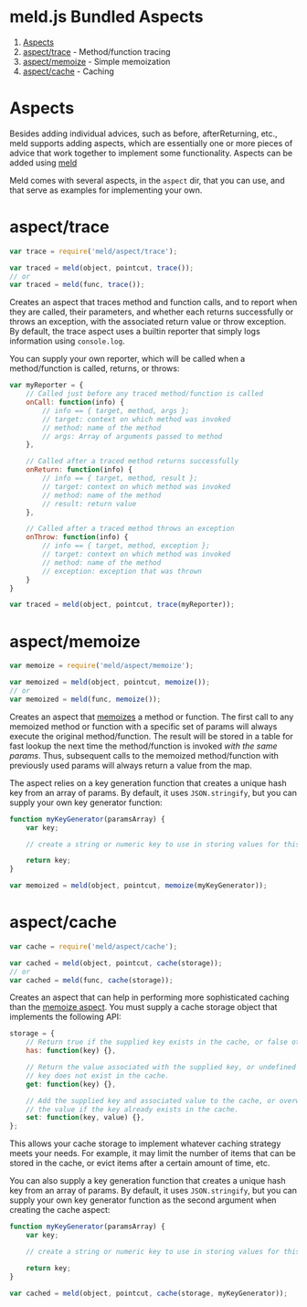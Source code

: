 # meld.js Bundled Aspects

1. [Aspects](#aspects)
1. [aspect/trace](#aspecttrace) - Method/function tracing
1. [aspect/memoize](#aspectmemoize) - Simple memoization
1. [aspect/cache](#aspectcache) - Caching

# Aspects

Besides adding individual advices, such as before, afterReturning, etc., meld supports adding aspects, which are essentially one or more pieces of advice that work together to implement some functionality.  Aspects can be added using [meld](api.md#adding-aspects)

Meld comes with several aspects, in the `aspect` dir, that you can use, and that serve as examples for implementing your own.

# aspect/trace

```js
var trace = require('meld/aspect/trace');

var traced = meld(object, pointcut, trace());
// or
var traced = meld(func, trace());
```

Creates an aspect that traces method and function calls, and to report when they are called, their parameters, and whether each returns successfully or throws an exception, with the associated return value or throw exception.  By default, the trace aspect uses a builtin reporter that simply logs information using `console.log`.

You can supply your own reporter, which will be called when a method/function is called, returns, or throws:

```js
var myReporter = {
	// Called just before any traced method/function is called
	onCall: function(info) {
		// info == { target, method, args };
		// target: context on which method was invoked
		// method: name of the method
		// args: Array of arguments passed to method
	},

	// Called after a traced method returns successfully
	onReturn: function(info) {
		// info == { target, method, result };
		// target: context on which method was invoked
		// method: name of the method
		// result: return value
	},

	// Called after a traced method throws an exception
	onThrow: function(info) {
		// info == { target, method, exception };
		// target: context on which method was invoked
		// method: name of the method
		// exception: exception that was thrown
	}
}

var traced = meld(object, pointcut, trace(myReporter));
```

# aspect/memoize

```js
var memoize = require('meld/aspect/memoize');

var memoized = meld(object, pointcut, memoize());
// or
var memoized = meld(func, memoize());
```

Creates an aspect that [memoizes](http://en.wikipedia.org/wiki/Memoization) a method or function.  The first call to any memoized method or function with a specific set of params will always execute the original method/function.  The result will be stored in a table for fast lookup the next time the method/function is invoked *with the same params*.  Thus, subsequent calls to the memoized method/function with previously used params will always return a value from the map.

The aspect relies on a key generation function that creates a unique hash key from an array of params.  By default, it uses `JSON.stringify`, but you can supply your own key generator function:

```js
function myKeyGenerator(paramsArray) {
	var key;

	// create a string or numeric key to use in storing values for this set of params

	return key;
}

var memoized = meld(object, pointcut, memoize(myKeyGenerator));
```

# aspect/cache

```js
var cache = require('meld/aspect/cache');

var cached = meld(object, pointcut, cache(storage));
// or
var cached = meld(func, cache(storage));
```

Creates an aspect that can help in performing more sophisticated caching than the [memoize aspect](#aspectmemoize).  You must supply a cache storage object that implements the following API:

```js
storage = {
	// Return true if the supplied key exists in the cache, or false otherwise.
	has: function(key) {},

	// Return the value associated with the supplied key, or undefined if the
	// key does not exist in the cache.
	get: function(key) {},

	// Add the supplied key and associated value to the cache, or overwrite
	// the value if the key already exists in the cache.
	set: function(key, value) {},
};
```

This allows your cache storage to implement whatever caching strategy meets your needs.  For example, it may limit the number of items that can be stored in the cache, or evict items after a certain amount of time, etc.

You can also supply a key generation function that creates a unique hash key from an array of params.  By default, it uses `JSON.stringify`, but you can supply your own key generator function as the second argument when creating the cache aspect:

```js
function myKeyGenerator(paramsArray) {
	var key;

	// create a string or numeric key to use in storing values for this set of params

	return key;
}

var cached = meld(object, pointcut, cache(storage, myKeyGenerator));
```
